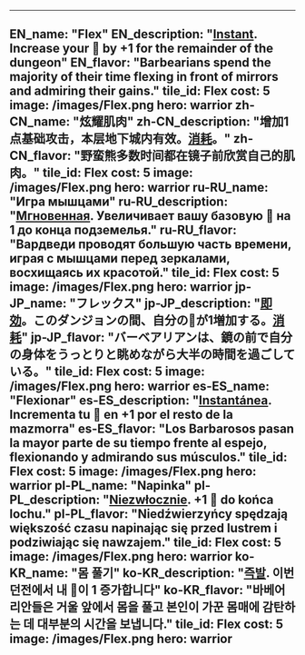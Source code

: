 ---

EN_name: "Flex"
EN_description: "<u><u>Instant</u></u>. Increase your 🔸 by +1 for the remainder of the dungeon"
EN_flavor: "Barbearians spend the majority of their time flexing in front of mirrors and admiring their gains."
tile_id: Flex
cost: 5
image: /images/Flex.png
hero: warrior
zh-CN_name: "炫耀肌肉"
zh-CN_description: "增加1点基础攻击，本层地下城内有效。<u>消耗</u>。"
zh-CN_flavor: "野蛮熊多数时间都在镜子前欣赏自己的肌肉。"
tile_id: Flex
cost: 5
image: /images/Flex.png
hero: warrior
ru-RU_name: "Игра мышцами"
ru-RU_description: "<u><u>Мгновенная</u></u>. Увеличивает вашу базовую 🔸 на 1 до конца подземелья."
ru-RU_flavor: "Вардведи проводят большую часть времени, играя с мышцами перед зеркалами, восхищаясь их красотой."
tile_id: Flex
cost: 5
image: /images/Flex.png
hero: warrior
jp-JP_name: "フレックス"
jp-JP_description: "<u><u>即効</u></u>。このダンジョンの間、自分の🔸が1増加する。<u>消耗</u>"
jp-JP_flavor: "バーベアリアンは、鏡の前で自分の身体をうっとりと眺めながら大半の時間を過ごしている。"
tile_id: Flex
cost: 5
image: /images/Flex.png
hero: warrior
es-ES_name: "Flexionar"
es-ES_description: "<u><u>Instantánea</u></u>. Incrementa tu 🔸 en +1 por el resto de la mazmorra"
es-ES_flavor: "Los Barbarosos pasan la mayor parte de su tiempo frente al espejo, flexionando y admirando sus músculos."
tile_id: Flex
cost: 5
image: /images/Flex.png
hero: warrior
pl-PL_name: "Napinka"
pl-PL_description: "<u><u>Niezwłocznie</u></u>. +1 🔸 do końca lochu."
pl-PL_flavor: "Niedźwierzyńcy spędzają większość czasu napinając się przed lustrem i podziwiając się nawzajem."
tile_id: Flex
cost: 5
image: /images/Flex.png
hero: warrior
ko-KR_name: "몸 풀기"
ko-KR_description: "<u><u>즉발</u></u>. 이번 던전에서 내 🔸이 1 증가합니다"
ko-KR_flavor: "바베어리안들은 거울 앞에서 몸을 풀고 본인이 가꾼 몸매에 감탄하는 데 대부분의 시간을 보냅니다."
tile_id: Flex
cost: 5
image: /images/Flex.png
hero: warrior
---